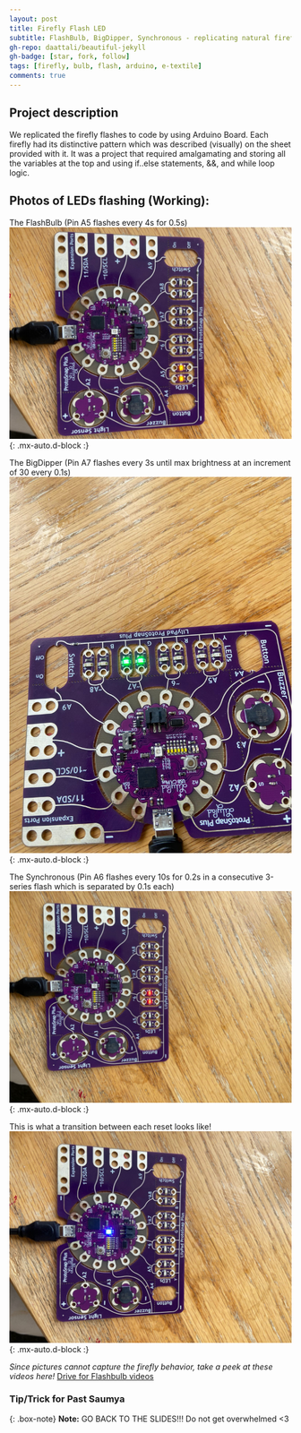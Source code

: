 ```yaml
---
layout: post
title: Firefly Flash LED
subtitle: FlashBulb, BigDipper, Synchronous - replicating natural fireflies' flashing patterns in Arduino
gh-repo: daattali/beautiful-jekyll
gh-badge: [star, fork, follow]
tags: [firefly, bulb, flash, arduino, e-textile]
comments: true
---
```


## **Project description**
We replicated the firefly flashes to code by using Arduino Board. Each firefly had its distinctive pattern which was described (visually) on the sheet provided with it. It was a project that required amalgamating and storing all the variables at the top and using if..else statements, &&, and while loop logic. 
## Photos of LEDs flashing (Working):

The FlashBulb (Pin A5 flashes every 4s for 0.5s)
![FlashBulb](https://github.com/Saumya-x/Saumya-x.github.io/blob/master/assets/img/flashbulb.jpeg?raw=true){: .mx-auto.d-block :}

The BigDipper (Pin A7 flashes every 3s until max brightness at an increment of 30 every 0.1s)
![BigDipper](https://github.com/Saumya-x/Saumya-x.github.io/blob/master/assets/img/bigdipper.jpeg?raw=true){: .mx-auto.d-block :}

The Synchronous (Pin A6 flashes every 10s for 0.2s in a consecutive 3-series flash which is separated by 0.1s each)
![Synchronous](https://github.com/Saumya-x/Saumya-x.github.io/blob/master/assets/img/synchronous.jpeg?raw=true){: .mx-auto.d-block :}

This is what a transition between each reset looks like!
![Transition Time](https://github.com/Saumya-x/Saumya-x.github.io/blob/master/assets/img/transition.jpeg?raw=true){: .mx-auto.d-block :}

*Since pictures cannot capture the firefly behavior, take a peek at these videos here!*
[Drive for Flashbulb videos](https://drive.google.com/drive/folders/1_LXDdxvgHoCTONVzwhusdYxlwaIxVAcX?usp=sharing)

### Tip/Trick for Past Saumya

{: .box-note}
**Note:** GO BACK TO THE SLIDES!!! Do not get overwhelmed <3

